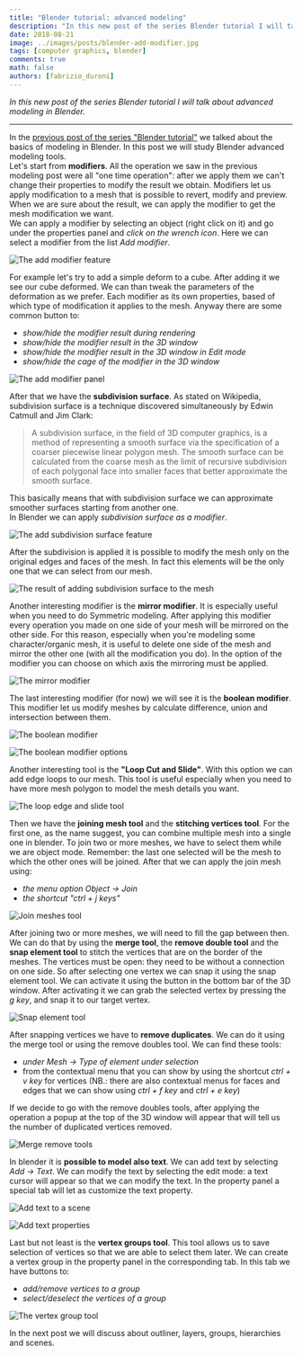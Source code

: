 ```yaml
---
title: "Blender tutorial: advanced modeling"
description: "In this new post of the series Blender tutorial I will talk about advanced modeling in Blender."
date: 2018-08-21
image: ../images/posts/blender-add-modifier.jpg
tags: [computer graphics, blender]
comments: true
math: false
authors: [fabrizio_duroni]
---
```


*In this new post of the series Blender tutorial I will talk about advanced modeling in Blender.*

---

In the [previous post of the series "Blender tutorial"](/2018/06/02/blender-tutorial-4-modeling-basics-part-2/) we
talked about the basics of modeling in Blender. In this post we will study Blender advanced modeling tools.  
Let's start from **modifiers**. All the operation we saw in the previous modeling post were all "one time operation":
after we apply them we can't change their properties to modify the result we obtain. Modifiers let us apply modification
to a mesh that is possible to revert, modify and preview. When we are sure about the result, we can apply the modifier
to get the mesh modification we want.  
We can apply a modifier by selecting an object (right click on it) and go under the properties panel and *click on the
wrench icon*. Here we can select a modifier from the list *Add modifier*.

![The add modifier feature](../images/posts/blender-add-modifier.jpg)

For example let's try to add a simple deform to a cube. After adding it we see our cube deformed. We can than tweak the
parameters of the deformation as we prefer. Each modifier as its own properties, based of which type of modification it
applies to the mesh. Anyway there are some common button to:

* *show/hide the modifier result during rendering*
* *show/hide the modifier result in the 3D window*
* *show/hide the modifier result in the 3D window in Edit mode*
* *show/hide the cage of the modifier in the 3D window*

![The add modifier panel](../images/posts/blender-add-modifier-icons.jpg)

After that we have the **subdivision surface**. As stated on Wikipedia, subdivision surface is a technique discovered
simultaneously by Edwin Catmull and Jim Clark:

> A subdivision surface, in the field of 3D computer graphics, is a method of representing a smooth surface via the specification of a coarser piecewise linear polygon mesh. The smooth surface can be calculated from the coarse mesh as the limit of recursive subdivision of each polygonal face into smaller faces that better approximate the smooth surface.

This basically means that with subdivision surface we can approximate smoother surfaces starting from another one.  
In Blender we can apply *subdivision surface as a modifier*.

![The add subdivision surface feature](../images/posts/blender-add-subdivision-surface.jpg)

After the subdivision is applied it is possible to modify the mesh only on the original edges and faces of the mesh. In
fact this elements will be the only one that we can select from our mesh.

![The result of adding subdivision surface to the mesh](../images/posts/blender-added-subdivision-surface.jpg)

Another interesting modifier is the **mirror modifier**. It is especially useful when you need to do Symmetric modeling.
After applying this modifier every operation you made on one side of your mesh will be mirrored on the other side. For
this reason, especially when you're modeling some character/organic mesh, it is useful to delete one side of the mesh
and mirror the other one (with all the modification you do). In the option of the modifier you can choose on which axis
the mirroring must be applied.

![The mirror modifier](../images/posts/blender-mirror-modifier.jpg)

The last interesting modifier (for now) we will see it is the **boolean modifier**. This modifier let us modify meshes
by calculate difference, union and intersection between them.

![The boolean modifier](../images/posts/blender-boolean-modifier.jpg)

![The boolean modifier options](../images/posts/blender-boolean-modifier-operation-option.jpg)

Another interesting tool is the **"Loop Cut and Slide"**. With this option we can add edge loops to our mesh. This tool
is useful especially when you need to have more mesh polygon to model the mesh details you want.

![The loop edge and slide tool](../images/posts/blender-loop-edge-and-slide.jpg)

Then we have the **joining mesh tool** and the **stitching vertices tool**. For the first one, as the name suggest, you
can combine multiple mesh into a single one in blender. To join two or more meshes, we have to select them while we are
object mode. Remember: the last one selected will be the mesh to which the other ones will be joined. After that we can
apply the join mesh using:

* *the menu option Object -> Join*
* *the shortcut "ctrl + j keys"*

![Join meshes tool](../images/posts/blender-join-meshes.jpg)

After joining two or more meshes, we will need to fill the gap between then. We can do that by using the **merge tool**,
the **remove double tool** and the **snap element tool** to stitch the vertices that are on the border of the meshes.
The vertices must be open: they need to be without a connection on one side. So after selecting one vertex we can snap
it using the snap element tool. We can activate it using the button in the bottom bar of the 3D window. After activating
it we can grab the selected vertex by pressing the *g key*, and snap it to our target vertex.

![Snap element tool](../images/posts/blender-snap-element.jpg)

After snapping vertices we have to **remove duplicates**. We can do it using the merge tool or using the remove doubles
tool. We can find these tools:

* *under Mesh -> Type of element under selection*
* from the contextual menu that you can show by using the shortcut *ctrl + v key* for vertices (NB.: there are also
  contextual menus for faces and edges that we can show using *ctrl + f key* and *ctrl + e key*)

If we decide to go with the remove doubles tools, after applying the operation a popup at the top of the 3D window will
appear that will tell us the number of duplicated vertices removed.

![Merge remove tools](../images/posts/blender-merge-remove-tools.jpg)

In blender it is **possible to model also text**. We can add text by selecting *Add -> Text*. We can modify the text by
selecting the edit mode: a text cursor will appear so that we can modify the text. In the property panel a special tab
will let as customize the text property.

![Add text to a scene](../images/posts/blender-add-text.jpg)

![Add text properties](../images/posts/blender-text-properties.jpg)

Last but not least is the **vertex groups tool**. This tool allows us to save selection of vertices so that we are able
to select them later. We can create a vertex group in the property panel in the corresponding tab. In this tab we have
buttons to:

* *add/remove vertices to a group*
* *select/deselect the vertices of a group*

![The vertex group tool](../images/posts/blender-vertex-group.jpg)

In the next post we will discuss about outliner, layers, groups, hierarchies and scenes.
